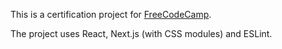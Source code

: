 This is a certification project for [FreeCodeCamp](https://www.freecodecamp.org/learn/front-end-development-libraries/front-end-development-libraries-projects/build-a-drum-machine).

The project uses React, Next.js (with CSS modules) and ESLint.
